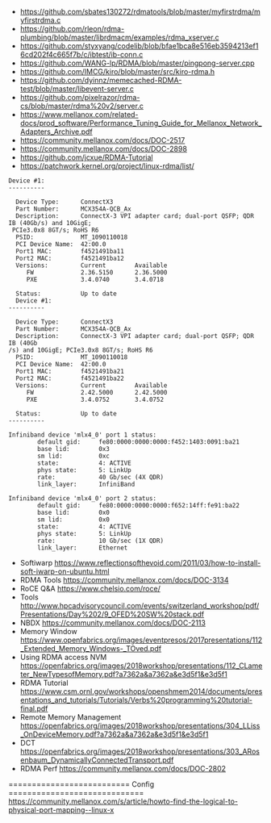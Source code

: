 * https://github.com/sbates130272/rdmatools/blob/master/myfirstrdma/myfirstrdma.c
* https://github.com/rleon/rdma-plumbing/blob/master/librdmacm/examples/rdma_xserver.c
* https://github.com/styxyang/codelib/blob/bfae1bca8e516eb3594213ef16cd202f4c665f7b/c/ibtest/ib-conn.c
* https://github.com/WANG-lp/RDMA/blob/master/pingpong-server.cpp
* https://github.com/IMCG/kiro/blob/master/src/kiro-rdma.h
* https://github.com/dyinnz/memecached-RDMA-test/blob/master/libevent-server.c
* https://github.com/pixelrazor/rdma-cs/blob/master/rdma%20v2/server.c
* https://www.mellanox.com/related-docs/prod_software/Performance_Tuning_Guide_for_Mellanox_Network_Adapters_Archive.pdf
* https://community.mellanox.com/docs/DOC-2517
* https://community.mellanox.com/docs/DOC-2898
* https://github.com/jcxue/RDMA-Tutorial
* https://patchwork.kernel.org/project/linux-rdma/list/

```
Device #1:
----------

  Device Type:      ConnectX3
  Part Number:      MCX354A-QCB_Ax
  Description:      ConnectX-3 VPI adapter card; dual-port QSFP; QDR IB (40Gb/s) and 10GigE;
 PCIe3.0x8 8GT/s; RoHS R6
  PSID:             MT_1090110018
  PCI Device Name:  42:00.0
  Port1 MAC:        f4521491ba11
  Port2 MAC:        f4521491ba12
  Versions:         Current        Available     
     FW             2.36.5150      2.36.5000     
     PXE            3.4.0740       3.4.0718      

  Status:           Up to date
  Device #1:                                                                   
----------                                                                   
                                                                             
  Device Type:      ConnectX3                                                
  Part Number:      MCX354A-QCB_Ax                                           
  Description:      ConnectX-3 VPI adapter card; dual-port QSFP; QDR IB (40Gb
/s) and 10GigE; PCIe3.0x8 8GT/s; RoHS R6                                     
  PSID:             MT_1090110018                                            
  PCI Device Name:  42:00.0                                                  
  Port1 MAC:        f4521491ba21                                             
  Port2 MAC:        f4521491ba22                                             
  Versions:         Current        Available                                 
     FW             2.42.5000      2.42.5000                                 
     PXE            3.4.0752       3.4.0752                                  
                                                                             
  Status:           Up to date                                               
----------

Infiniband device 'mlx4_0' port 1 status:                       
        default gid:     fe80:0000:0000:0000:f452:1403:0091:ba21
        base lid:        0x3                                    
        sm lid:          0xc                                    
        state:           4: ACTIVE                              
        phys state:      5: LinkUp                              
        rate:            40 Gb/sec (4X QDR)                     
        link_layer:      InfiniBand                             
                                                                
Infiniband device 'mlx4_0' port 2 status:                       
        default gid:     fe80:0000:0000:0000:f652:14ff:fe91:ba22
        base lid:        0x0                                    
        sm lid:          0x0                                    
        state:           4: ACTIVE                              
        phys state:      5: LinkUp                              
        rate:            10 Gb/sec (1X QDR)                     
        link_layer:      Ethernet                               

```
* Softiwarp https://www.reflectionsofthevoid.com/2011/03/how-to-install-soft-iwarp-on-ubuntu.html
* RDMA Tools https://community.mellanox.com/docs/DOC-3134
* RoCE Q&A https://www.chelsio.com/roce/
* Tools http://www.hpcadvisorycouncil.com/events/switzerland_workshop/pdf/Presentations/Day%202/9_OFED%20SW%20stack.pdf
* NBDX https://community.mellanox.com/docs/DOC-2113 
* Memory Window https://www.openfabrics.org/images/eventpresos/2017presentations/112_Extended_Memory_Windows-_TOved.pdf
* Using RDMA access NVM https://openfabrics.org/images/2018workshop/presentations/112_CLameter_NewTypesofMemory.pdf?a7362a&a7362a&e3d5f1&e3d5f1
* RDMA Tutorial https://www.csm.ornl.gov/workshops/openshmem2014/documents/presentations_and_tutorials/Tutorials/Verbs%20programming%20tutorial-final.pdf
* Remote Memory Management https://openfabrics.org/images/2018workshop/presentations/304_LLiss_OnDeviceMemory.pdf?a7362a&a7362a&e3d5f1&e3d5f1
* DCT https://openfabrics.org/images/2018workshop/presentations/303_ARosenbaum_DynamicallyConnectedTransport.pdf
* RDMA Perf https://community.mellanox.com/docs/DOC-2802


========================== Config =============================
https://community.mellanox.com/s/article/howto-find-the-logical-to-physical-port-mapping--linux-x

